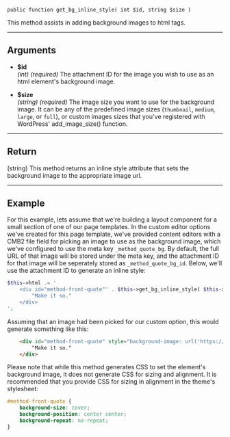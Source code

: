 `public function get_bg_inline_style( int $id, string $size )`

This method assists in adding background images to html tags.  

***

## Arguments  

- **$id**  
_(int)_ _(required)_ The attachment ID for the image you wish to use as an html element's background image.  

- **$size**  
_(string)_ _(required)_ The image size you want to use for the background image. It can be any of the predefined image sizes (`thumbnail`, `medium`, `large`, or `full`), or custom images sizes that you've registered with WordPress' add_image_size() function.  

***

## Return

(string) This method returns an inline style attribute that sets the background image to the appropriate image url.  

***

## Example

For this example, lets assume that we're building a layout component for a small section of one of our page templates. In the custom editor options we've created for this page template, we've provided content editors with a CMB2 file field for picking an image to use as the background image, which we've configured to use the meta key `_method_quote_bg`. By default, the full URL of that image will be stored under the meta key, and the attachment ID for that image will be seperately stored as `_method_quote_bg_id`. Below, we'll use the attachment ID to generate an inline style:

```php
$this->html .= '
	<div id="method-front-quote"' . $this->get_bg_inline_style( $this->get_meta( '_method_quote_bg_id' ), 'large' ) . '>
		"Make it so."
	</div>
';
```

Assuming that an image had been picked for our custom option, this would generate something like this:

```html
	<div id="method-front-quote" style="background-image: url('https://robclark.io/wp-content/uploads/2021/06/quote-bg-1024x512.jpg');">
		"Make it so."
	</div>
```

Please note that while this method generates CSS to set the element's background image, it does not generate CSS for sizing and alignment. It is recommended that you provide CSS for sizing in alignment in the theme's stylesheet:

```css title="theme.scss"
#method-front-quote {
	background-size: cover;
	background-position: center center;
	background-repeat: no-repeat;
}
```